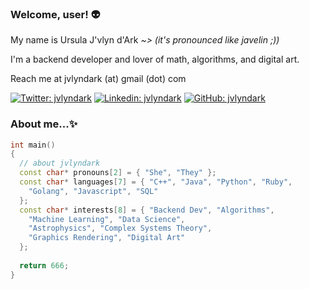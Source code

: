 ### Welcome, user! 👽

<p>My name is Ursula J'vlyn d'Ark
<em> ~> (it's pronounced like javelin ;))</em></p>
<p>I'm a backend developer and lover of math, algorithms, and digital art.</p>
<p>Reach me at jvlyndark (at) gmail (dot) com</p>


[![Twitter: jvlyndark](https://img.shields.io/twitter/follow/jvlyndark?style=social)](https://twitter.com/jvlyndark)
[![Linkedin: jvlyndark](https://img.shields.io/badge/-jvlyndark-blue?style=flat-square&logo=Linkedin&logoColor=white&link=https://www.linkedin.com/in/jvlyndark/)](https://www.linkedin.com/in/jvlyndark/)
[![GitHub: jvlyndark](https://img.shields.io/github/followers/jvlyndark?label=follow%20%40jvlyndark&style=social)](https://github.com/jvlyndark)

### About me...✨

```cpp
int main()
{
  // about jvlyndark
  const char* pronouns[2] = { "She", "They" };
  const char* languages[7] = { "C++", "Java", "Python", "Ruby", 
    "Golang", "Javascript", "SQL"
  };
  const char* interests[8] = { "Backend Dev", "Algorithms",
    "Machine Learning", "Data Science",
    "Astrophysics", "Complex Systems Theory", 
    "Graphics Rendering", "Digital Art"
  };
  
  return 666;
}
```
